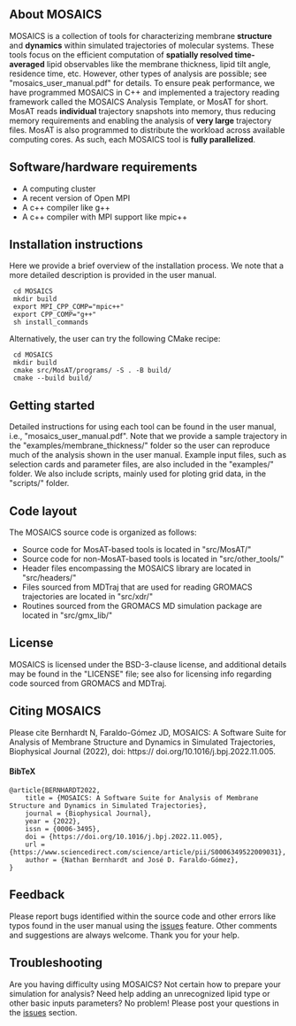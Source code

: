 ## About MOSAICS

MOSAICS is a collection of tools for characterizing membrane **structure** and **dynamics** within simulated trajectories of molecular systems. These tools focus on the efficient computation of **spatially resolved time-averaged** lipid observables like the membrane thickness, lipid tilt angle, residence time, etc. However, other types of analysis are possible; see "mosaics_user_manual.pdf" for details. To ensure peak performance, we have programmed MOSAICS in C++ and implemented a trajectory reading framework called the MOSAICS Analysis Template, or MosAT for short. MosAT reads **individual** trajectory snapshots into memory, thus reducing memory requirements and enabling the analysis of **very large** trajectory files. MosAT is also programmed to distribute the workload across available computing cores. As such, each MOSAICS tool is **fully parallelized**.    

## Software/hardware requirements
- A computing cluster
- A recent version of Open MPI
- A c++ compiler like g++
- A c++ compiler with MPI support like mpic++ 

## Installation instructions
Here we provide a brief overview of the installation process. We note that a more detailed description is provided in the user manual.
```
 cd MOSAICS
 mkdir build
 export MPI_CPP_COMP="mpic++"
 export CPP_COMP="g++"   
 sh install_commands
```

Alternatively, the user can try the following CMake recipe:
```
 cd MOSAICS
 mkdir build
 cmake src/MosAT/programs/ -S . -B build/
 cmake --build build/
```

## Getting started
Detailed instructions for using each tool can be found in the user manual, i.e., "mosaics_user_manual.pdf". Note that we provide a sample trajectory in the "examples/membrane_thickness/" folder so the user can reproduce much of the analysis shown in the user manual. Example input files, such as selection cards and parameter files, are also included in the "examples/" folder. We also include scripts, mainly used for ploting grid data, in the "scripts/" folder.

## Code layout
The MOSAICS source code is organized as follows: 
- Source code for MosAT-based tools is located in "src/MosAT/" 
- Source code for non-MosAT-based tools is located in "src/other_tools/" 
- Header files encompassing the MOSAICS library are located in "src/headers/" 
- Files sourced from MDTraj that are used for reading GROMACS trajectories are located in "src/xdr/"
- Routines sourced from the GROMACS MD simulation package are located in "src/gmx_lib/"   

## License
MOSAICS is licensed under the BSD-3-clause license, and additional details may be found in the "LICENSE" file; see also for licensing info regarding code sourced from GROMACS and MDTraj.  

## Citing MOSAICS
Please cite Bernhardt N, Faraldo-Gómez JD, MOSAICS: A Software Suite for Analysis of Membrane Structure and Dynamics in Simulated Trajectories, Biophysical Journal (2022), doi: https:// doi.org/10.1016/j.bpj.2022.11.005.

#### BibTeX
```
@article{BERNHARDT2022,
    title = {MOSAICS: A Software Suite for Analysis of Membrane Structure and Dynamics in Simulated Trajectories},
    journal = {Biophysical Journal},
    year = {2022},
    issn = {0006-3495},
    doi = {https://doi.org/10.1016/j.bpj.2022.11.005},
    url = {https://www.sciencedirect.com/science/article/pii/S0006349522009031},
    author = {Nathan Bernhardt and José D. Faraldo-Gómez},
}
```

## Feedback
Please report bugs identified within the source code and other errors like typos found in the user manual using the [issues](https://github.com/MOSAICS-NIH/MOSAICS/issues) feature. Other comments and suggestions are always welcome. Thank you for your help. 

## Troubleshooting
Are you having difficulty using MOSAICS? Not certain how to prepare your simulation for analysis? Need help adding an unrecognized lipid type or other basic inputs parameters? No problem! Please post your questions in the [issues](https://github.com/MOSAICS-NIH/MOSAICS/issues) section. 
